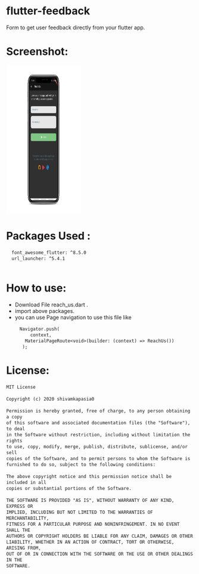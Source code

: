 # flutter-feedback
Form to get user feedback directly from your flutter app.

# Screenshot:
<img src="https://github.com/shivamkapasia0/flutter-feedback/blob/master/Screenshot.png" width="200" height="400" />

# Packages Used :
```
  font_awesome_flutter: ^8.5.0
  url_launcher: ^5.4.1
 
```

# How to use:
* Download File reach_us.dart .
* import above packages.
* you can use Page navigation to use this file like
```
     Navigator.push(
         context,
       MaterialPageRoute<void>(builder: (context) => ReachUs())
      );
 ```
 
# License:
```
MIT License

Copyright (c) 2020 shivamkapasia0

Permission is hereby granted, free of charge, to any person obtaining a copy
of this software and associated documentation files (the "Software"), to deal
in the Software without restriction, including without limitation the rights
to use, copy, modify, merge, publish, distribute, sublicense, and/or sell
copies of the Software, and to permit persons to whom the Software is
furnished to do so, subject to the following conditions:

The above copyright notice and this permission notice shall be included in all
copies or substantial portions of the Software.

THE SOFTWARE IS PROVIDED "AS IS", WITHOUT WARRANTY OF ANY KIND, EXPRESS OR
IMPLIED, INCLUDING BUT NOT LIMITED TO THE WARRANTIES OF MERCHANTABILITY,
FITNESS FOR A PARTICULAR PURPOSE AND NONINFRINGEMENT. IN NO EVENT SHALL THE
AUTHORS OR COPYRIGHT HOLDERS BE LIABLE FOR ANY CLAIM, DAMAGES OR OTHER
LIABILITY, WHETHER IN AN ACTION OF CONTRACT, TORT OR OTHERWISE, ARISING FROM,
OUT OF OR IN CONNECTION WITH THE SOFTWARE OR THE USE OR OTHER DEALINGS IN THE
SOFTWARE.
```

